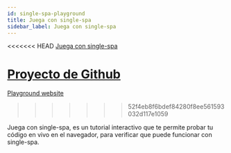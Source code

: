 ```yaml
---
id: single-spa-playground
title: Juega con single-spa
sidebar_label: Juega con single-spa
---
```


<<<<<<< HEAD
[Juega con single-spa](http://single-spa-playground.org)

[Proyecto de Github](https://github.com/single-spa/single-spa-playground)
=======
[Playground website](http://single-spa-playground.org)
>>>>>>> 52f4eb8f6bdef84280f8ee561593032d117e1059

Juega con single-spa, es un tutorial interactivo que te permite probar tu código en vivo en el navegador, para verificar que puede funcionar con single-spa.
